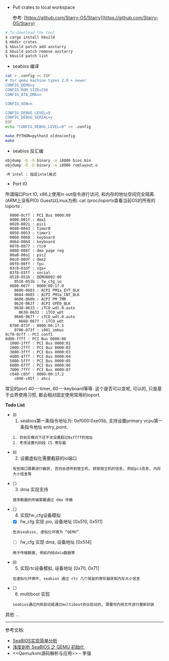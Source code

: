 - Pull crates to local workspace

    参考: [https://github.com/Starry-OS/Starry](https://github.com/Starry-OS/Starry)

```bash
# To download the tool
$ cargo install kbuild
$ mkdir crates
$ kbuild patch add axstarry
$ kbuild patch remove axstarry
$ kbuild patch list
```

- seabios 编译
```bash
cat > .config << EOF
# for qemu machine types 2.0 + newer
CONFIG_QEMU=y
CONFIG_ROM_SIZE=256
CONFIG_ATA_DMA=n

CONFIG_XEN=n

CONFIG_DEBUG_LEVEL=9
CONFIG_DEBUG_SERIAL=y
EOF
echo "CONFIG_DEBUG_LEVEL=9" >> .config

make PYTHON=python3 oldnoconfig
make

```

- seabios 反汇编
```bash
objdump -D -b binary -m i8086 bios.bin
objdump -D -b binary -m i8086 romlayout.o

-M intel : 指定intel格式

```

- Port IO

所谓端口Port IO, x86上使用in out指令进行访问, 和内存的地址空间完全隔离.(ARM上没有PIO)
Guest以Linux为例: cat /proc/ioports查看当前OS的所有的ioports :

```
  0000-0cf7 : PCI Bus 0000:00
  0000-001f : dma1
  0020-0021 : pic1
  0040-0043 : timer0
  0050-0053 : timer1
  0060-0060 : keyboard
  0064-0064 : keyboard
  0070-0077 : rtc0
  0080-008f : dma page reg
  00a0-00a1 : pic2
  00c0-00df : dma2
  00f0-00ff : fpu
  03c0-03df : vga+
  03f8-03ff : serial
  0510-051b : QEMU0002:00
    0510-051b : fw_cfg_io
  0600-067f : 0000:00:1f.0
    0600-0603 : ACPI PM1a_EVT_BLK
    0604-0605 : ACPI PM1a_CNT_BLK
    0608-060b : ACPI PM_TMR
    0620-062f : ACPI GPE0_BLK
    0630-0633 : iTCO_wdt.0.auto
      0630-0633 : iTCO_wdt
    0660-067f : iTCO_wdt.0.auto
      0660-067f : iTCO_wdt
  0700-073f : 0000:00:1f.3
    0700-073f : i801_smbus
0cf8-0cff : PCI conf1
0d00-ffff : PCI Bus 0000:00
  1000-1fff : PCI Bus 0000:01
  2000-2fff : PCI Bus 0000:02
  3000-3fff : PCI Bus 0000:03
  4000-4fff : PCI Bus 0000:04
  5000-5fff : PCI Bus 0000:05
  6000-6fff : PCI Bus 0000:06
  7000-7fff : PCI Bus 0000:07
  c040-c05f : 0000:00:1f.2
    c040-c05f : ahci
```

常见的port 40---timer, 60---keyboard等等. 这个是否可以变呢, 可以的, 只是基于业界使用习惯, 都会相对固定使用常用的ioport.



**Todo List**

- [x] 1. seabios第一条指令地址为: 0xf000:0xe05b, 支持设置primary vcpu第一条指令地址 entry_point.


    ```
    1. 目前实模式下还不支设置超过0xffff的地址
    2. 考虑设置代码段 CS 寄存器
    ```

- [x] 2. 设置虚拟化需要截获的io端口

    ```
    有些端口需要进行截获, 否则会透传到宿主机, 获取宿主机的信息, 例如pci信息, 内存大小信息等
    ```

- [ ] 3. dma 实现支持

    ```
    很多数据的传输需要通过 dma 传输
    ```


- [ ] 4. 实现fw_cfg设备模拟


    - [x] fw_cfg 实现 pio, 设备地址 [0x510, 0x511]
    ```
    告诉seabios, 虚拟化环境为 “QEMU”

    ```

    - [ ] fw_cfg 实现 dma, 设备地址 [0x514]
    ```
    用于传输数据, 例如内核data数据等
    ```

- [x] 5. 实现rtc设备模拟, 设备地址 [0x70, 0x71]


    ```
    在虚拟化环境中, seabios 通过 rtc 几个保留的寄存器获取内存大小信息
    ```

- [ ] 6. multiboot 实现

    ```
    seabios通过内核启动是通过multiboot协议启动的, 需要将内核文件进行重新封装
    ```


其他 ...


---

参考文档:
- [SeaBIOS实现简单分析](https://www.cnblogs.com/gnuemacs/p/14287120.html)
- [浅度剖析 SeaBIOS 之 QEMU 初始化](https://zhuanlan.zhihu.com/p/678576761])
- <<Qemu/kvm源码解析与应用>> - 李强

